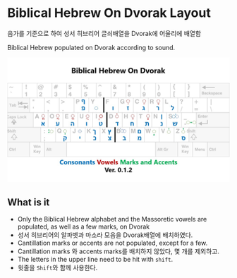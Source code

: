 # Biblical Hebrew On Dvorak Layout 

음가를 기준으로 하여 성서 히브리어 글쇠배열을 Dvorak에 어울리에 배열함

Biblical Hebrew populated on Dvorak according to sound.

![](https://github.com/awfrok/BiblicalHebrewOnDvorak/blob/main/BiblicalHebrewOnDvorak.jpg?raw=true)

##  What is it

- Only the Biblical Hebrew alphabet and the Massoretic vowels are populated, as well as a few marks, on Dvorak
- 성서 히브리어의 알파벳과 마소라 모음을 Dvorak배열에 배치하였다.
- Cantillation marks or accents are not populated, except for a few.
- Cantillation marks 와 accents marks를 배치하지 않았다, 몇 개를 제외하고.
- The letters in the upper line need to be hit with `shift`.
- 윗줄을 `Shift`와 함께 사용한다.

